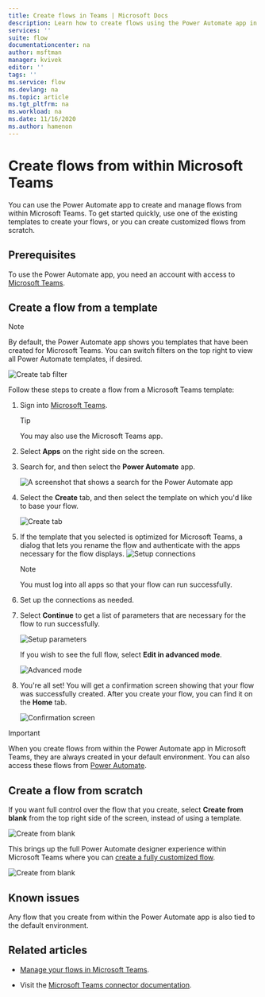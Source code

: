 ```yaml
---
title: Create flows in Teams | Microsoft Docs
description: Learn how to create flows using the Power Automate app in Microsoft Teams
services: ''
suite: flow
documentationcenter: na
author: msftman
manager: kvivek
editor: ''
tags: ''
ms.service: flow
ms.devlang: na
ms.topic: article
ms.tgt_pltfrm: na
ms.workload: na
ms.date: 11/16/2020
ms.author: hamenon
---
```


# Create flows from within Microsoft Teams

You can use the Power Automate app to create and manage flows from within Microsoft Teams. To get started quickly, use one of the existing templates to create your flows, or you can create customized flows from scratch. 

## Prerequisites

To use the Power Automate app, you need an account with access to [Microsoft Teams](https://teams.microsoft.com).

## Create a flow from a template

>[!NOTE]
>By default, the Power Automate app shows you templates that have been created for Microsoft Teams. You can switch filters on the top right to view all Power Automate templates, if desired.
 
![Create tab filter](../media/power-automate-teams-app-create/create-filter.png)

Follow these steps to create a flow from a Microsoft Teams template:

1. Sign into [Microsoft Teams](Https://Teams.Microsoft.com).

   >[!TIP]
   >You may also use the Microsoft Teams app.

1. Select **Apps** on the right side on the screen.
1. Search for, and then select the **Power Automate** app.

   ![A screenshot that shows a search for the Power Automate app](../media/power-automate-teams-app-create/search-app.png)

1. Select the **Create** tab, and then select the template on which you'd like to base your flow.

   ![Create tab](../media/power-automate-teams-app-create/create-tab.png)

1. If the template that you selected is optimized for Microsoft Teams, a dialog that lets you rename the flow and authenticate with the apps necessary for the flow displays.
   ![Setup connections](../media/power-automate-teams-app-create/template1.png)

   >[!NOTE]
   >You must log into all apps so that your flow can run successfully.

1. Set up the connections as needed.

1. Select **Continue** to get a list of parameters that are necessary for the flow to run successfully.
   
   ![Setup parameters](../media/power-automate-teams-app-create/template2.png)

   If you wish to see the full flow, select **Edit in advanced mode**.
   
   ![Advanced mode](../media/power-automate-teams-app-create/template-advanced.png)

1. You're all set! You will get a confirmation screen showing that your flow was successfully created. After you create your flow, you can find it on the **Home** tab.

   ![Confirmation screen](../media/power-automate-teams-app-create/template3.png)

>[!IMPORTANT]
>When you create flows from within the Power Automate app in Microsoft Teams, they are always created in your default environment. You can also access these flows from [Power Automate](https://flow.microsoft.com).

## Create a flow from scratch

If you want full control over the flow that you create, select **Create from blank** from the top right side of the screen, instead of using a template.

   ![Create from blank](../media/power-automate-teams-app-create/create-blank.png)

This brings up the full Power Automate designer experience within Microsoft Teams where you can [create a fully customized flow](https://docs.microsoft.com/power-automate/get-started-logic-flow).

   ![Create from blank](../media/power-automate-teams-app-create/full-editor.png)


## Known issues

Any flow that you create from within the Power Automate app is also tied to the default environment.

## Related articles
- [Manage your flows in Microsoft Teams](./power-automate-teams-app-home.md).

- Visit the [Microsoft Teams connector documentation](https://docs.microsoft.com/connectors/teams/).


